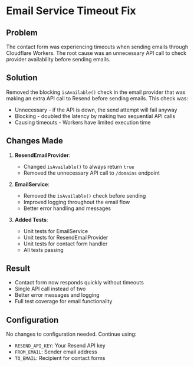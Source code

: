 # Email Service Timeout Fix

## Problem
The contact form was experiencing timeouts when sending emails through Cloudflare Workers. The root cause was an unnecessary API call to check provider availability before sending emails.

## Solution
Removed the blocking `isAvailable()` check in the email provider that was making an extra API call to Resend before sending emails. This check was:
- Unnecessary - if the API is down, the send attempt will fail anyway
- Blocking - doubled the latency by making two sequential API calls
- Causing timeouts - Workers have limited execution time

## Changes Made

1. **ResendEmailProvider**: 
   - Changed `isAvailable()` to always return `true`
   - Removed the unnecessary API call to `/domains` endpoint

2. **EmailService**:
   - Removed the `isAvailable()` check before sending
   - Improved logging throughout the email flow
   - Better error handling and messages

3. **Added Tests**:
   - Unit tests for EmailService
   - Unit tests for ResendEmailProvider
   - Unit tests for contact form handler
   - All tests passing

## Result
- Contact form now responds quickly without timeouts
- Single API call instead of two
- Better error messages and logging
- Full test coverage for email functionality

## Configuration
No changes to configuration needed. Continue using:
- `RESEND_API_KEY`: Your Resend API key
- `FROM_EMAIL`: Sender email address
- `TO_EMAIL`: Recipient for contact forms